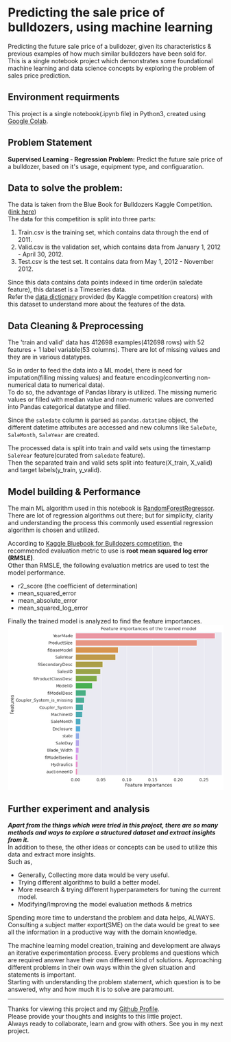 # Predicting the sale price of bulldozers, using machine learning

Predicting the future sale price of a bulldozer, given its characteristics & previous examples of how much similar bulldozers have been sold for.  
This is a single notebook project which demonstrates some foundational machine learning and data science concepts by exploring the problem of sales price prediction.  

## Environment requirments

This project is a single notebook(.ipynb file) in Python3, created using [Google Colab](https://research.google.com/colaboratory/).  

## Problem Statement

**Supervised Learning - Regression Problem:** Predict the future sale price of a bulldozer, based on it's usage, equipment type, and configuaration.  

## Data to solve the problem:

The data is taken from the Blue Book for Bulldozers Kaggle Competition.([link here](https://www.kaggle.com/c/bluebook-for-bulldozers/data))  
The data for this competition is split into three parts:
1. Train.csv is the training set, which contains data through the end of 2011.
2. Valid.csv is the validation set, which contains data from January 1, 2012 - April 30, 2012.
3. Test.csv is the test set. It contains data from May 1, 2012 - November 2012.  

Since this data contains data points indexed in time order(in saledate feature), this dataset is a Timeseries data.  
Refer the [data dictionary](https://github.com/kdineshchitra/predicting-the-sale-price-of-bulldozers/blob/master/assets/Data%20Dictionary.csv) provided (by Kaggle competition creators) with this dataset to understand more about the features of the data.  

## Data Cleaning & Preprocessing

The 'train and valid' data has 412698 examples(412698 rows) with 52 features + 1 label variable(53 columns). There are lot of missing values and they are in various datatypes.  

So in order to feed the data into a ML model, there is need for imputation(filling missing values) and feature encoding(converting non-numerical data to numerical data).  
To do so, the advantage of Pandas library is utilized. The missing numeric values or filled with median value and non-numeric values are converted into Pandas categorical datatype and filled.  

Since the `saledate` column is parsed as `pandas.datatime` object, the different datetime attributes are accessed and new columns like `SaleDate`, `SaleMonth`, `SaleYear` are created.  

The processed data is split into train and vaild sets using the timestamp `SaleYear` feature(curated from `saledate` feature).  
Then the separated train and valid sets split into feature(X_train, X_valid) and target labels(y_train, y_valid).  

## Model building & Performance

The main ML algorithm used in this notebook is [RandomForestRegressor](https://scikit-learn.org/stable/modules/generated/sklearn.ensemble.RandomForestRegressor.html).  
There are lot of regression algorithms out there; but for simplicity, clarity and understanding the process this commonly used essential regression algorithm is chosen and utilized.  

According to [Kaggle Bluebook for Bulldozers competition](https://www.kaggle.com/c/bluebook-for-bulldozers/overview/evaluation), the recommended evaluation metric to use is **root mean squared log error (RMSLE)**.  
Other than RMSLE, the following evaluation metrics are used to test the model performance.  
- r2_score (the coefficient of determination)
- mean_squared_error
- mean_absolute_error
- mean_squared_log_error  

Finally the trained model is analyzed to find the feature importances.  
<img src="assets/Feature Importance.png" alt="Feature Importance" />  

## Further experiment and analysis

***Apart from the things which were tried in this project, there are so many methods and ways to explore a structured dataset and extract insights from it.***  
In addition to these, the other ideas or concepts can be used to utilize this data and extract more insights.  
Such as,  

- Generally, Collecting more data would be very useful.
- Trying different algorithms to build a better model.
- More research & trying different hyperparameters for tuning the current model.
- Modifying/Improving the model evaluation methods & metrics

Spending more time to understand the problem and data helps, ALWAYS.  
Consulting a subject matter export(SME) on the data would be great to see all the information in a productive way with the domain knowledge.  

The machine learning model creation, training and development are always an iterative experimentation process. Every problems and questions which are required answer have their own different kind of solutions. Approaching different problems in their own ways within the given situation and statements is important.  
Starting with understanding the problem statement, which question is to be answered, why and how much it is to solve are paramount.  

---
Thanks for viewing this project and my [Github Profile](https://github.com/kdineshchitra).  
Please provide your thoughts and insights to this little project.  
Always ready to collaborate, learn and grow with others. See you in my next project.

